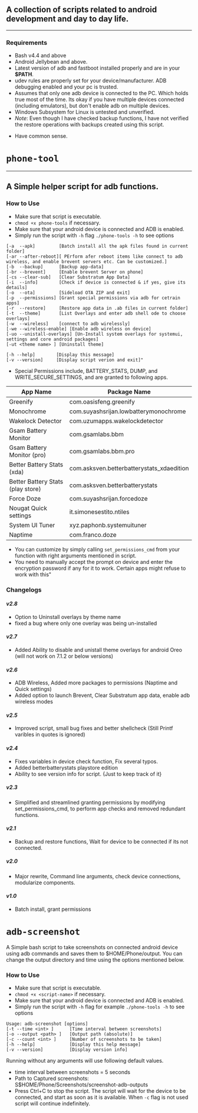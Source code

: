 ## A collection of scripts related to android development and day to day life.
---

### Requirements
* Bash v4.4 and above
* Android Jellybean and above.
* Latest version of adb and fastboot installed properly and are in your **$PATH**.
* udev rules are properly set for your device/manufacturer.
ADB debugging enabled and your pc is trusted.
* Assumes that only one adb device is connected to the PC. Which holds true most of the time.
Its okay if you have multiple devices connected (including emulators),
but don't enable adb on multiple devices.
* Windows Subsystem for Linux is untested and unverified.
* *Note*:  Even though I have checked backup functions,
I have not verified the restore operations with backups created using this script.
- Have common sense.


# `phone-tool`
---
## A Simple helper script for adb functions.


### How to Use
* Make sure that script is executable.
* `chmod +x phone-tools` if necessary.
*  Make sure that your android device is connected and ADB is enabled.
* Simply run the script with `-h` flag `./phone-tools -h` to see options


 ```
 [-a  --apk]         [Batch install all the apk files found in current folder]
 [-ar --after-reboot][ PErform afer reboot items like connect to adb wireless, and enable brevent servers etc. Can be customized.]
 [-b  --backup]      [Backup app-data]
 [-br --brevent]     [Enable brevent Server on phone]
 [-cs --clear-sub]   [Clear Substratum App Data]
 [-i  --info]        [Check if device is connected & if yes, give its details]
 [-o  --ota]         [Sideload OTA ZIP and exit]
 [-p  --permissions] [Grant special permissions via adb for cetrain apps]
 [-r  --restore]     [Restore app data in .ab files in current folder]
 [-t  --theme]       [List Overlays and enter adb shell ode to choose overlays]
 [-w  --wireless]    [connect to adb wirelessly]
 [-we --wireless-enable] [Enable adb wireless on device]
 [-uo --unistall-overlays] [Un-Install system overlays for systemui, settings and core android packages]
 [-ut <theme name> ] [Uninstall theme]

 [-h --help]        [Display this message]
 [-v --version]     [Display script verion and exit]"
 ```
* Special Permissions include, BATTERY_STATS, DUMP, and WRITE_SECURE_SETTINGS, and are granted to following apps.

|App Name | Package Name |
|---| --- |
|Greenify | com.oasisfeng.greenify |
|Monochrome | com.suyashsrijan.lowbatterymonochrome |
|Wakelock Detector | com.uzumapps.wakelockdetector |
|Gsam Battery Monitor |com.gsamlabs.bbm |
|Gsam Battery Monitor (pro) | com.gsamlabs.bbm.pro |
|Better Battery Stats (xda) |com.asksven.betterbatterystats_xdaedition |
|Better Battery Stats (play store) | com.asksven.betterbatterystats |
|Force Doze | com.suyashsrijan.forcedoze |
|Nougat Quick settings | it.simonesestito.ntiles |
|System UI Tuner | xyz.paphonb.systemuituner |
|Naptime | com.franco.doze |
* You can customize by simply calling `set_permissions_cmd` from your function with right arguments mentioned in script.
* You need to manually accept the prompt on device and enter the encryption password if any for it to work. Certain apps might refuse to work with this"

### Changelogs

#### _v2.8_
- Option to Uninstall overlays by theme name
- fixed a bug where only one overlay was being un-installed

#### _v2.7_
- Added Ability to disable and unistall theme overlays for android Oreo (will not work on 7.1.2 or below versions)

#### _v2.6_
- ADB Wireless, Added more packages to permissions (Naptime and Quick settings)
- Added option to launch Brevent, Clear Substratum app data, enable adb wireless modes

#### _v2.5_
- Improved script, small bug fixes and better shellcheck (Still Printf varibles in quotes is ignored)

#### _v2.4_      
- Fixes  variables in device check function, Fix several typos.
- Added betterbatterystats playstore edition
- Ability to see version info for script. {Just to keep track of it}

##### _v2.3_      
- Simplified and streamlined granting permissions by modifying set_permissions_cmd,
to perform app checks and removed redundant functions.

#### _v2.1_      
- Backup and restore functions, Wait for device to be connected if its not connected.

##### _v2.0_     
- Major rewrite, Command line arguments, check device connections, modularize components.

#### _v1.0_      
- Batch install, grant permissions



#  `adb-screenshot`
A Simple bash script to take screenshots on connected android device using adb commands and saves them to $HOME/Phone/<script-name>output.
You can change the output directory and time using the options mentioned below.

### How to Use
* Make sure that script is executable.
* `chmod +x <script-name>` if necessary.
*  Make sure that your android device is connected and ADB is enabled.
* Simply run the script with `-h` flag for example `./phone-tools -h` to see options


 ```
 Usage: adb-screenshot [options]
 [-t --time <int> ]      [Time interval between screenshots]
 [-o --output <path> ]   [Output path (absolute)]
 [-c --count <int> ]     [Number of screenshots to be taken]
 [-h --help]             [Display this help message]
 [-v --version]          [Display version info]
 ```

 Running without any arguments will use following default values.
 * time interval between screenshots = 5 seconds
 * Path to Captured screenshots: S$HOME/Phone/Screenshots/screenshot-adb-outputs
 * Press Ctrl+C to stop the script. The script will wait for the device to be connected, and start as soon as it is available. When `-c` flag is not used script will continue indefinitely.
